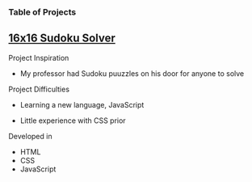 ### Table of Projects

## [16x16 Sudoku Solver](https://steven-phun.github.io/Steven-Phun/16x16-Sudoku-Solver)

Project Inspiration 

- My professor had Sudoku puuzzles on his door for anyone to solve

Project Difficulties

- Learning a new language, JavaScript

- Little experience with CSS prior 

Developed in

- HTML
- CSS
- JavaScript
